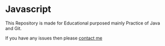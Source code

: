 # Javascript

This Repository is made for Educational purposed mainly Practice of Java and Git.

If you have any issues then please <a href="https://www.linkedin.com/in/rvaneek/">contact me</a>
